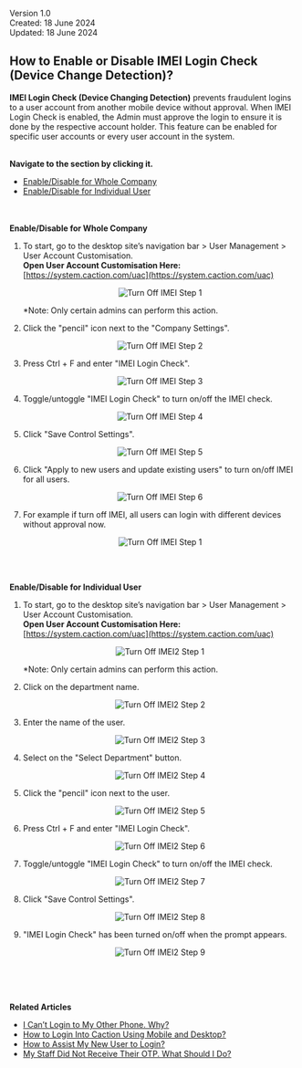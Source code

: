 Version 1.0<br>
Created: 18 June 2024<br>
Updated: 18 June 2024<br>
## How to Enable or Disable IMEI Login Check (Device Change Detection)?

**IMEI Login Check (Device Changing Detection)** prevents fraudulent logins to a user account from another mobile device without approval. When IMEI Login Check is enabled, the Admin must approve the login to ensure it is done by the respective account holder. This feature can be enabled for specific user accounts or every user account in the system.<br><br>

**Navigate to the section by clicking it.**<br>

- [Enable/Disable for Whole Company](#section1)<br>
- [Enable/Disable for Individual User](#section2)
<br><br><br>

<a id="section1"></a>

**Enable/Disable for Whole Company**<br>

1. To start, go to the desktop site’s navigation bar > User Management > User Account Customisation.<br>
   **Open User Account Customisation Here:** [https://system.caction.com/uac](https://system.caction.com/uac)<br>

   <p align="center">
     <img src="img/Turn_Off_IMEI_Step_1.png" alt="Turn Off IMEI Step 1">
   </p>

   *Note: Only certain admins can perform this action.<br>

2. Click the "pencil" icon next to the "Company Settings".<br>
   
   <p align="center">
     <img src="img/Turn_Off_IMEI_Step_2.png" alt="Turn Off IMEI Step 2">
   </p>
   
3. Press Ctrl + F and enter "IMEI Login Check".<br>

   <p align="center">
     <img src="img/Turn_Off_IMEI_Step_3.png" alt="Turn Off IMEI Step 3">
   </p>

4. Toggle/untoggle "IMEI Login Check" to turn on/off the IMEI check.<br>

   <p align="center">
     <img src="img/Turn_Off_IMEI_Step_4.png" alt="Turn Off IMEI Step 4">
   </p>
   
5. Click "Save Control Settings".<br>

   <p align="center">
     <img src="img/Turn_Off_IMEI_Step_5.png" alt="Turn Off IMEI Step 5">
   </p>

6. Click "Apply to new users and update existing users" to turn on/off IMEI for all users.<br>

   <p align="center">
     <img src="img/Turn_Off_IMEI_Step_6.png" alt="Turn Off IMEI Step 6">
   </p>
   
7. For example if turn off IMEI, all users can login with different devices without approval now.<br>

   <p align="center">
     <img src="img/Turn_Off_IMEI_Step_7.png" alt="Turn Off IMEI Step 1">
   </p>
   <br><br>

<a id="section2"></a>

**Enable/Disable for Individual User**<br>

1. To start, go to the desktop site’s navigation bar > User Management > User Account Customisation.<br>
   **Open User Account Customisation Here:** [https://system.caction.com/uac](https://system.caction.com/uac)<br>

   <p align="center">
     <img src="img/Turn_Off_IMEI2_Step_1.png" alt="Turn Off IMEI2 Step 1">
   </p>

   *Note: Only certain admins can perform this action.<br>

2. Click on the department name.<br>

   <p align="center">
     <img src="img/Turn_Off_IMEI2_Step_2.png" alt="Turn Off IMEI2 Step 2">
   </p>

3. Enter the name of the user.<br>

   <p align="center">
     <img src="img/Turn_Off_IMEI2_Step_3.png" alt="Turn Off IMEI2 Step 3">
   </p>

4. Select on the "Select Department" button.<br>

   <p align="center">
     <img src="img/Turn_Off_IMEI2_Step_4.png" alt="Turn Off IMEI2 Step 4">
   </p>

5. Click the "pencil" icon next to the user.<br>
   
   <p align="center">
     <img src="img/Turn_Off_IMEI2_Step_5.png" alt="Turn Off IMEI2 Step 5">
   </p>
   
6. Press Ctrl + F and enter "IMEI Login Check".<br>

   <p align="center">
     <img src="img/Turn_Off_IMEI2_Step_6.png" alt="Turn Off IMEI2 Step 6">
   </p>

7. Toggle/untoggle "IMEI Login Check" to turn on/off the IMEI check.<br>

   <p align="center">
     <img src="img/Turn_Off_IMEI2_Step_7.png" alt="Turn Off IMEI2 Step 7">
   </p>
   
8. Click "Save Control Settings".<br>

   <p align="center">
     <img src="img/Turn_Off_IMEI2_Step_8.png" alt="Turn Off IMEI2 Step 8">
   </p>

9. "IMEI Login Check" has been turned on/off when the prompt appears.<br>

   <p align="center">
     <img src="img/Turn_Off_IMEI2_Step_9.png" alt="Turn Off IMEI2 Step 9">
   </p>
<br><br><br>

**Related Articles**
- [I Can’t Login to My Other Phone. Why?](IMEI.md)
- [How to Login Into Caction Using Mobile and Desktop?](Login.md)
- [How to Assist My New User to Login?](New_User_Login.md)
- [My Staff Did Not Receive Their OTP. What Should I Do?](Not_Receiving_OTP.md)

<!-- [Link Text](https://support.caction.com/Turn_Off_IMEI.html) -->
